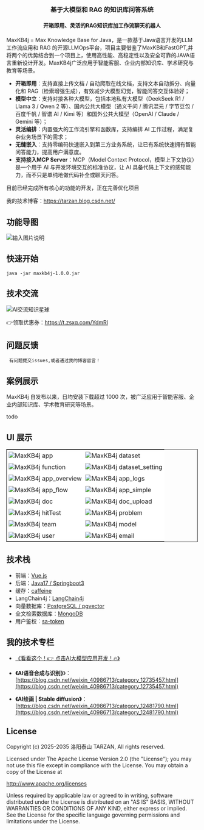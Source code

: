 
<h3 align="center">基于大模型和 RAG 的知识库问答系统</h3>
<h4 align="center">开箱即用、灵活的RAG知识库加工作流聊天机器人</h4>


MaxKB4j = Max Knowledge Base for Java，是一款基于Java语言开发的LLM工作流应用和 RAG 的开源LLMOps平台，项目主要借鉴了MaxKB和FastGPT,并将两个的优势结合到一个项目上，使用高性能、高稳定性以及安全可靠的JAVA语言重新设计开发。MaxKB4j广泛应用于智能客服、企业内部知识库、学术研究与教育等场景。

- **开箱即用**：支持直接上传文档 / 自动爬取在线文档，支持文本自动拆分、向量化和 RAG（检索增强生成），有效减少大模型幻觉，智能问答交互体验好；
- **模型中立**：支持对接各种大模型，包括本地私有大模型（DeekSeek R1 / Llama 3 / Qwen 2 等）、国内公共大模型（通义千问 / 腾讯混元 / 字节豆包 / 百度千帆 / 智谱 AI / Kimi 等）和国外公共大模型（OpenAI / Claude / Gemini 等）；
- **灵活编排**：内置强大的工作流引擎和函数库，支持编排 AI 工作过程，满足复杂业务场景下的需求；
- **无缝嵌入**：支持零编码快速嵌入到第三方业务系统，让已有系统快速拥有智能问答能力，提高用户满意度。
- **支持接入MCP Server**：MCP（Model Context Protocol，模型上下文协议）是一个用于 AI 与开发环境交互的标准协议，让 AI 具备代码上下文的感知能力，而不只是单纯地做代码补全或聊天问答。


目前已经完成所有核心的功能的开发，正在完善优化项目

我的技术博客：https://tarzan.blog.csdn.net/

## 功能导图
![输入图片说明](image/MaxKB4J.png)

## 快速开始

```
java -jar maxkb4j-1.0.0.jar
```

## 技术交流
![AI交流知识星球](image/zsxq.png)

👉领取优惠券：https://t.zsxq.com/YdmRl

## 问题反馈
     有问题提交issues,或者通过我的博客留言！ 

## 案例展示

MaxKB4j 自发布以来，日均安装下载超过 1000 次，被广泛应用于智能客服、企业内部知识库、学术教育研究等场景。

todo

## UI 展示


<table style="border-collapse: collapse; border: 1px solid black;">
  <tr>
    <td style="padding: 5px;background-color:#fff;"><img src= "image/app.png" alt="MaxKB4j app"   /></td>
    <td style="padding: 5px;background-color:#fff;"><img src= "image/dataset.png" alt="MaxKB4j dataset"   /></td>
  </tr>
  <tr>
    <td style="padding: 5px;background-color:#fff;"><img src= "image/function.png" alt="MaxKB4j function"   /></td>
    <td style="padding: 5px;background-color:#fff;"><img src= "image/dataset_setting.png" alt="MaxKB4j dataset_setting"   /></td>
  </tr>
 <tr>
    <td style="padding: 5px;background-color:#fff;"><img src= "image/app_overview.png" alt="MaxKB4j app_overview"   /></td>
    <td style="padding: 5px;background-color:#fff;"><img src= "image/app_logs.png" alt="MaxKB4j app_logs"   /></td>
  </tr>
 <tr>
    <td style="padding: 5px;background-color:#fff;"><img src= "image/app_flow.png" alt="MaxKB4j app_flow"   /></td>
    <td style="padding: 5px;background-color:#fff;"><img src= "image/app_simple.png" alt="MaxKB4j app_simple"   /></td>
  </tr>
 <tr>
    <td style="padding: 5px;background-color:#fff;"><img src= "image/doc.png" alt="MaxKB4j doc"   /></td>
    <td style="padding: 5px;background-color:#fff;"><img src= "image/doc_upload.png" alt="MaxKB4j doc_upload"   /></td>
  </tr>
 <tr>
    <td style="padding: 5px;background-color:#fff;"><img src= "image/hitTest.png" alt="MaxKB4j hitTest"   /></td>
    <td style="padding: 5px;background-color:#fff;"><img src= "image/problem.png" alt="MaxKB4j problem"   /></td>
  </tr>
 <tr>
    <td style="padding: 5px;background-color:#fff;"><img src= "image/team.png" alt="MaxKB4j team"   /></td>
    <td style="padding: 5px;background-color:#fff;"><img src= "image/model.png" alt="MaxKB4j model"   /></td>
  </tr>
 <tr>
    <td style="padding: 5px;background-color:#fff;"><img src= "image/user.png" alt="MaxKB4j user"   /></td>
    <td style="padding: 5px;background-color:#fff;"><img src= "image/email.png" alt="MaxKB4j email"   /></td>
  </tr>
</table>

## 技术栈

- 前端：[Vue.js](https://cn.vuejs.org/)
- 后端：[Java17 / Springboot3](https://www.djangoproject.com/)
- 缓存：[caffeine](https://github.com/ben-manes/caffeine)
- LangChain4j：[LangChain4j](https://docs.langchain4j.dev/)
- 向量数据库：[PostgreSQL / pgvector](https://www.postgresql.org/)
- 全文检索数据库：[MongoDB](https://www.mongodb.com/)
- 用户鉴权：[sa-token](https://sa-token.dev33.cn/)

## 我的技术专栏

- [《看看这个！👉 点击AI大模型应用开发！🔥》](https://blog.csdn.net/weixin_40986713/category_12606825.html)

- **《AI语音合成与识别》**》：[https://blog.csdn.net/weixin_40986713/category_12735457.html](https://blog.csdn.net/weixin_40986713/category_12735457.html)

- **《AI绘画 | Stable diffusion》**：[https://blog.csdn.net/weixin_40986713/category_12481790.html](https://blog.csdn.net/weixin_40986713/category_12481790.html)


## License

Copyright (c) 2025-2035 洛阳泰山 TARZAN, All rights reserved.

Licensed under The Apache License Version 2.0  (the "License"); you may not use this file except in compliance with the License. You may obtain a copy of the License at

<http://www.apache.org/licenses>

Unless required by applicable law or agreed to in writing, software distributed under the License is distributed on an "AS IS" BASIS, WITHOUT WARRANTIES OR CONDITIONS OF ANY KIND, either express or implied. See the License for the specific language governing permissions and limitations under the License.
